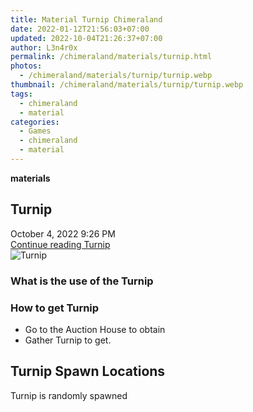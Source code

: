 ```yaml
---
title: Material Turnip Chimeraland
date: 2022-01-12T21:56:03+07:00
updated: 2022-10-04T21:26:37+07:00
author: L3n4r0x
permalink: /chimeraland/materials/turnip.html
photos:
  - /chimeraland/materials/turnip/turnip.webp
thumbnail: /chimeraland/materials/turnip/turnip.webp
tags:
  - chimeraland
  - material
categories:
  - Games
  - chimeraland
  - material
---
```


<section id="bootstrap-wrapper">
  <link
    rel="stylesheet"
    href="https://rawcdn.githack.com/dimaslanjaka/Web-Manajemen/870a349/css/bootstrap-5-3-0-alpha3-wrapper.css"
  />
  <div
    class="row g-0 border rounded overflow-hidden flex-md-row mb-4 shadow-sm position-relative"
  >
    <div class="col p-4 d-flex flex-column position-static">
      <strong class="d-inline-block mb-2 text-success">materials</strong>
      <h2 class="mb-0">Turnip</h2>
      <div class="mb-1 text-muted">October 4, 2022 9:26 PM</div>
      <a
        href="/chimeraland/materials/turnip.html"
        class="stretched-link d-none text-primary"
        >Continue reading Turnip</a
      >
    </div>
    <div class="col-auto d-none d-lg-block">
      <img src="/chimeraland/materials/turnip/turnip.webp" alt="Turnip" />
    </div>
  </div>
  <div class="row">
    <div class="col-lg-6 col-12 mb-2">
      <div class="card bg-dark text-light">
        <div class="card-body">
          <h3 class="card-title">What is the use of the Turnip</h3>
          <div class="card-text"><ul></ul></div>
        </div>
      </div>
    </div>
    <div class="col-lg-6 col-12 mb-2">
      <div class="card bg-dark text-light">
        <div class="card-body">
          <h3 class="card-title">How to get Turnip</h3>
          <div class="card-text">
            <ul>
              <li>Go to the Auction House to obtain</li>
              <li>Gather Turnip to get.</li>
            </ul>
          </div>
        </div>
      </div>
    </div>
    <div class="col-12 mb-2">
      <h2>Turnip Spawn Locations</h2>
      <p>Turnip is randomly spawned</p>
    </div>
  </div>
</section>